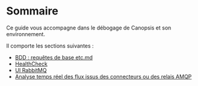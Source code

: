 # Sommaire

Ce guide vous accompagne dans le débogage de Canopsis et son environnement.

Il comporte les sections suivantes :

- [BDD : requêtes de base etc.md](bdd-requetes-de-base.md)  
- [HealthCheck](etat-des-services.md)  
- [UI RabbitMQ](rabbitmq-webui.md)  
- [Analyse temps réel des flux issus des connecteurs ou des relais AMQP](amqp2tty.md)  
